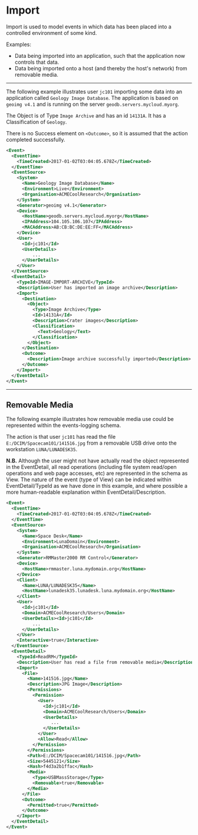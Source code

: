 # Import

Import is used to model events in which data has been placed into a controlled environment of some kind.

Examples:

* Data being imported into an application, such that the application now controls that data.
* Data being imported onto a host (and thereby the host's network) from removable media.

---

The following example illustrates user `jc101` importing some data into an application 
called `Geology Image Database`.  The application is based on `geoimg v4.1` and is running on the server `geodb.servers.mycloud.myorg`.

The Object is of Type `Image Archive` and has an id `14131A`.  It has a Classification of `Geology`.

There is no Success element on `<Outcome>`, so it is assumed that the action completed successfully.

```xml
<Event>
  <EventTime>
    <TimeCreated>2017-01-02T03:04:05.678Z</TimeCreated>
  </EventTime>
  <EventSource>
    <System>
      <Name>Geology Image Database</Name>
      <Environment>Live</Environment>
      <Organisation>ACMECoolResearch</Organisation>
    </System>
    <Generator>geoimg v4.1</Generator>
    <Device>
      <HostName>geodb.servers.mycloud.myorg</HostName>
      <IPAddress>104.105.106.107</IPAddress>
      <MACAddress>AB:CB:BC:DE:EE:FF</MACAddress>
    </Device>
    <User>
      <Id>jc101</Id>
      <UserDetails>
          ...
      </UserDetails>
    </User>
  </EventSource>
  <EventDetail>
    <TypeId>IMAGE-IMPORT-ARCHIVE</TypeId>
    <Description>User has imported an image archive</Description>
    <Import>
      <Destination>
        <Object>
          <Type>Image Archive</Type>
          <Id>14131A</Id>
          <Description>Crater images</Description>
          <Classification>
            <Text>Geology</Text>
          </Classification>
        </Object>
      </Destination>
      <Outcome>
        <Description>Image archive successfully imported</Description>
      </Outcome>
    </Import>
  </EventDetail>
</Event>
```

---

## Removable Media

The following example illustrates how removable media use could be represented within the events-logging schema.

The action is that user `jc101` has read the file `E:/DCIM/Spacecam101/141516.jpg` from a removable USB drive onto the workstation `LUNA/LUNADESK35`.

**N.B.** Although the user might not have actually read the object represented in the EventDetail, all read operations (including file system read/open operations and web page accesses, etc) are represented in the schema as View.  The nature of the event (type of View) can be indicated within EventDetail/TypeId as we have done in this example, and where possible a more human-readable explanation within EventDetail/Description.

```xml
<Event>
  <EventTime>
    <TimeCreated>2017-01-02T03:04:05.678Z</TimeCreated>
  </EventTime>
  <EventSource>
    <System>
      <Name>Space Desk</Name>
      <Environment>LunaDomain</Environment>
      <Organisation>ACMECoolResearch</Organisation>
    </System>
    <Generator>RMMaster2000 RM Control</Generator>
    <Device>
      <HostName>rmmaster.luna.mydomain.org</HostName>
    </Device>
    <Client>
      <Name>LUNA/LUNADESK35</Name>
      <HostName>lunadesk35.lunadesk.luna.mydomain.org</HostName>
    </Client>
    <User>
      <Id>jc101</Id>
      <Domain>ACMECoolResearch/Users</Domain>
      <UserDetails><Id>jc101</Id>
          ...
      </UserDetails>
    </User>
    <Interactive>true</Interactive>
  </EventSource>
  <EventDetail>
    <TypeId>ReadRM</TypeId>
    <Description>User has read a file from removable media</Description>
    <Import>
      <File>
        <Name>141516.jpg</Name>
        <Description>JPG Image</Description>
        <Permissions>
          <Permission>
            <User>
              <Id>jc101</Id>
              <Domain>ACMECoolResearch/Users</Domain>
              <UserDetails>
                 ...
              </UserDetails>
            </User>
            <Allow>Read</Allow>
          </Permission>
        </Permissions>
        <Path>E:/DCIM/Spacecam101/141516.jpg</Path>
        <Size>5445121</Size>
        <Hash>f4d3a2b1ffac</Hash>
        <Media>
          <Type>USBMassStorage</Type>
          <Removable>true</Removable>
        </Media>
      </File>
      <Outcome>
        <Permitted>true</Permitted>
      </Outcome>
    </Import>
  </EventDetail>
</Event>
```
